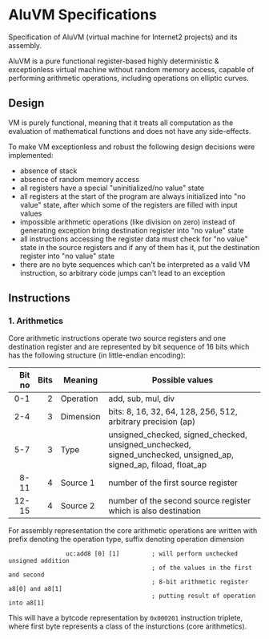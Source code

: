 # AluVM Specifications

Specification of AluVM (virtual machine for Internet2 projects) and its assembly.

AluVM is a pure functional register-based highly deterministic & exceptionless
virtual machine without random memory access, capable of performing arithmetic
operations, including operations on elliptic curves.

## Design

VM is purely functional, meaning that it treats all computation as the
evaluation of mathematical functions and does not have any side-effects.

To make VM exceptionless and robust the following design decisions were
implemented:
- absence of stack
- absence of random memory access
- all registers have a special "uninitialized/no value" state
- all registers at the start of the program are always initialized into
  "no value" state, after which some of the registers are filled with input values
- impossible arithmetic operations (like division on zero) instead of generating
  exception bring destination register into "no value" state
- all instructions accessing the register data must check for "no value" state in
  the source registers and if any of them has it, put the destination register into
  "no value" state
- there are no byte sequences which can't be interpreted as a valid VM
  instruction, so arbitrary code jumps can't lead to an exception

## Instructions

### 1. Arithmetics

Core arithmetic instructions operate two source registers and one destination
register and are represented by bit sequence of 16 bits which has the following
structure (in little-endian encoding):

Bit no | Bits | Meaning   | Possible values
------:| ----:| --------- | -------------------
   0-1 |    2 | Operation | add, sub, mul, div
   2-4 |    3 | Dimension | bits: 8, 16, 32, 64, 128, 256, 512, arbitrary precision (ap)
   5-7 |    3 | Type      | unsigned_checked, signed_checked, unsigned_unchecked, signed_unchecked, unsigned_ap, signed_ap, fiload, float_ap
  8-11 |    4 | Source 1  | number of the first source register
 12-15 |    4 | Source 2  | number of the second source register which is also destination

For assembly representation the core arithmetic operations are written with
prefix denoting the operation type, suffix denoting operation dimension

```aluasm
                uc:add8 [0] [1]         ; will perform unchecked unsigned addition
                                        ; of the values in the first and second
                                        ; 8-bit arithmetic register a8[0] and a8[1]
                                        ; putting result of operation into a8[1]
```

This will have a bytcode representation by `0x000201` instruction triplete,
where first byte represents a class of the insturctions (core arithmetics).

